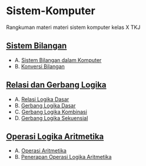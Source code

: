 # Sistem-Komputer
Rangkuman materi materi sistem komputer kelas X TKJ

## [Sistem Bilangan](sistembilangan.md)
- A. [Sistem Bilangan dalam Komputer](sistembilangan.md)
- B. [Konversi Bilangan](konversi-bilangan.md)

## [Relasi dan Gerbang Logika](gerbang-logika.md)
- A. [Relasi Logika Dasar](relasi.md)
- B. [Gerbang Logika Dasar](gerbang-logika-dasar.md)
- C. [Gerbang Logika Kombinasi](gerbang-kombinasi.md)
- D. [Gerbang Logika Sekuensial](gerbang-sekuensial.md)

## [Operasi Logika Aritmetika](aritmatika.md)
- A. [Operasi Aritmetika](operasi-mtk.md)
- B. [Penerapan Operasi Logika Aritmetika](penerapan-operasi-logika-mtk.md)
